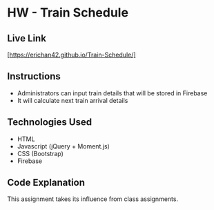 # HW - Train Schedule

## Live Link
[https://erichan42.github.io/Train-Schedule/]

## Instructions
- Administrators can input train details that will be stored in Firebase
- It will calculate next train arrival details

## Technologies Used
- HTML
- Javascript (jQuery + Moment.js)
- CSS (Bootstrap)
- Firebase

## Code Explanation
This assignment takes its influence from class assignments.
